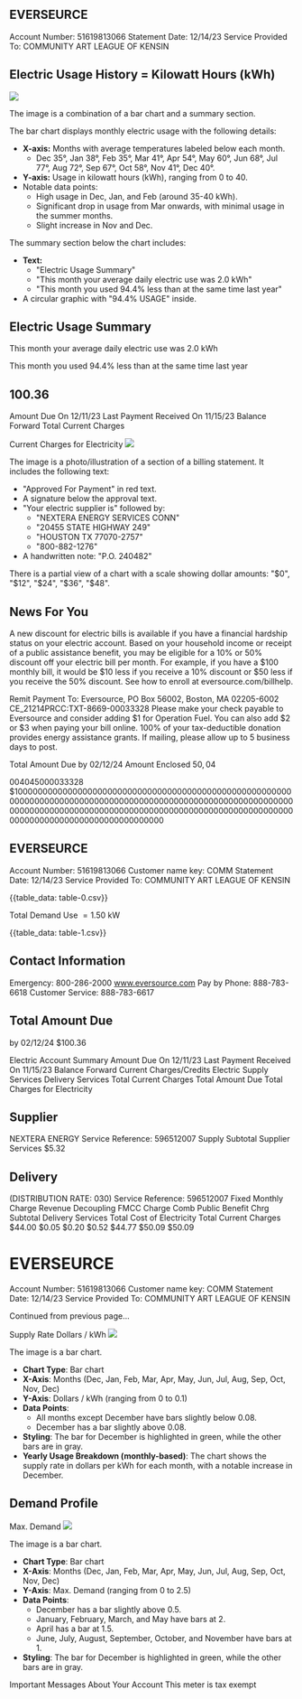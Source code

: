 ## EVERSEURCE

Account Number: 51619813066
Statement Date: $12 / 14 / 23$
Service Provided To:
COMMUNITY ART LEAGUE OF KENSIN

## Electric Usage History $=$ Kilowatt Hours (kWh)

![](images/img-0.jpeg)

The image is a combination of a bar chart and a summary section.

The bar chart displays monthly electric usage with the following details:
- **X-axis:** Months with average temperatures labeled below each month.
  - Dec 35°, Jan 38°, Feb 35°, Mar 41°, Apr 54°, May 60°, Jun 68°, Jul 77°, Aug 72°, Sep 67°, Oct 58°, Nov 41°, Dec 40°.
- **Y-axis:** Usage in kilowatt hours (kWh), ranging from 0 to 40.
- Notable data points:
  - High usage in Dec, Jan, and Feb (around 35-40 kWh).
  - Significant drop in usage from Mar onwards, with minimal usage in the summer months.
  - Slight increase in Nov and Dec.

The summary section below the chart includes:
- **Text:** 
  - "Electric Usage Summary"
  - "This month your average daily electric use was 2.0 kWh"
  - "This month you used 94.4% less than at the same time last year"
- A circular graphic with "94.4% USAGE" inside.

## Electric Usage Summary

This month your average daily electric use was 2.0 kWh

This month you used $94.4 \%$ less than at the same time last year

## $100.36$

Amount Due On 12/11/23
Last Payment Received On 11/15/23
Balance Forward
Total Current Charges

Current Charges for Electricity
![](images/img-1.jpeg)

The image is a photo/illustration of a section of a billing statement. It includes the following text:

- "Approved For Payment" in red text.
- A signature below the approval text.
- "Your electric supplier is" followed by:
  - "NEXTERA ENERGY SERVICES CONN"
  - "20455 STATE HIGHWAY 249"
  - "HOUSTON TX 77070-2757"
  - "800-882-1276"
- A handwritten note: "P.O. 240482"

There is a partial view of a chart with a scale showing dollar amounts: "$0", "$12", "$24", "$36", "$48".

## News For You

A new discount for electric bills is available if you have a financial hardship status on your electric account. Based on your household income or receipt of a public assistance benefit, you may be eligible for a $10 \%$ or $50 \%$ discount off your electric bill per month. For example, if you have a $\$ 100$ monthly bill, it would be $\$ 10$ less if you receive a $10 \%$ discount or $\$ 50$ less if you receive the $50 \%$ discount. See how to enroll at eversource.com/billhelp.

Remit Payment To: Eversource, PO Box 56002, Boston, MA 02205-6002
CE_21214PRCC:TXT-8669-00033328
Please make your check payable to Eversource and consider adding $\$ 1$ for Operation Fuel.
You can also add $\$ 2$ or $\$ 3$ when paying your bill online. $100 \%$ of your tax-deductible donation provides energy assistance grants. If mailing, please allow up to 5 business days to post.

Total Amount Due
by $02 / 12 / 24$
Amount Enclosed
$50,04$

004045000033328
$100000000000000000000000000000000000000000000000000000000000000000000000000000000000000000000000000000000000000000000000000000000000000000000000000000000000000000000000000000000000000000000000000000000

## EVERSEURCE

Account Number: 51619813066
Customer name key: COMM
Statement Date: 12/14/23
Service Provided To:
COMMUNITY ART LEAGUE OF KENSIN

{{table_data: table-0.csv}}

Total Demand Use $=1.50 \mathrm{~kW}$

{{table_data: table-1.csv}}

## Contact Information

Emergency: 800-286-2000
www.eversource.com
Pay by Phone: 888-783-6618
Customer Service: 888-783-6617

## Total Amount Due

by $02 / 12 / 24$
\$100.36

Electric Account Summary
Amount Due On 12/11/23
Last Payment Received On 11/15/23
Balance Forward
Current Charges/Credits
Electric Supply Services
Delivery Services
Total Current Charges
Total Amount Due
Total Charges for Electricity

## Supplier

NEXTERA ENERGY
Service Reference: 596512007
Supply
Subtotal Supplier Services
$\$ 5.32$

## Delivery

(DISTRIBUTION RATE: 030)
Service Reference: 596512007
Fixed Monthly Charge
Revenue Decoupling
FMCC Charge
Comb Public Benefit Chrg
Subtotal Delivery Services
Total Cost of Electricity
Total Current Charges
$\$ 44.00$
$\$ 0.05$
$\$ 0.20$
$\$ 0.52$
$\$ 44.77$
$\$ 50.09$
$\$ 50.09$

# EVERSEURCE 

Account Number: 51619813066
Customer name key: COMM
Statement Date: 12/14/23
Service Provided To:
COMMUNITY ART LEAGUE OF KENSIN

Continued from previous page...

Supply Rate
Dollars / kWh
![](images/img-2.jpeg)

The image is a bar chart.

- **Chart Type**: Bar chart
- **X-Axis**: Months (Dec, Jan, Feb, Mar, Apr, May, Jun, Jul, Aug, Sep, Oct, Nov, Dec)
- **Y-Axis**: Dollars / kWh (ranging from 0 to 0.1)
- **Data Points**: 
  - All months except December have bars slightly below 0.08.
  - December has a bar slightly above 0.08.
- **Styling**: The bar for December is highlighted in green, while the other bars are in gray.
- **Yearly Usage Breakdown (monthly-based)**: The chart shows the supply rate in dollars per kWh for each month, with a notable increase in December.

## Demand Profile

Max. Demand
![](images/img-3.jpeg)

The image is a bar chart.

- **Chart Type**: Bar chart
- **X-Axis**: Months (Dec, Jan, Feb, Mar, Apr, May, Jun, Jul, Aug, Sep, Oct, Nov, Dec)
- **Y-Axis**: Max. Demand (ranging from 0 to 2.5)
- **Data Points**: 
  - December has a bar slightly above 0.5.
  - January, February, March, and May have bars at 2.
  - April has a bar at 1.5.
  - June, July, August, September, October, and November have bars at 1.
- **Styling**: The bar for December is highlighted in green, while the other bars are in gray.

Important Messages About Your Account
This meter is tax exempt
